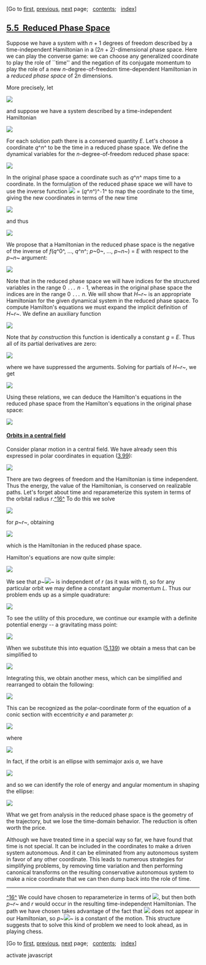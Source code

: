 <div class="navigation">

[Go to <span>[first](book.html),
[previous](book-Z-H-61.html)</span><span>,
[next](book-Z-H-63.html)</span> page<span>;
  </span><span>[contents](book-Z-H-4.html#%_toc_start)</span><span><span>;
  </span>[index](book-Z-H-82.html#%_index_start)</span>]

</div>

[5.5  Reduced Phase Space](book-Z-H-4.html#%_toc_%_sec_5.5)
-----------------------------------------------------------

Suppose we have a system with *n* + 1 degrees of freedom described by a
time-independent Hamiltonian in a (2*n* + 2)-dimensional phase space.
Here we can play the converse game: we can choose any generalized
coordinate to play the role of \`\`time'' and the negation of its
conjugate momentum to play the role of a new *n*-degree-of-freedom
time-dependent Hamiltonian in a *reduced phase space* of 2*n*
dimensions.

More precisely, let

<div align="left">

![](chap5-Z-G-119.gif)

</div>

and suppose we have a system described by a time-independent Hamiltonian

<div align="left">

![](chap5-Z-G-120.gif)

</div>

For each solution path there is a conserved quantity *E*. Let's choose a
coordinate *q*^*n*^ to be the time in a reduced phase space. We define
the dynamical variables for the *n*-degree-of-freedom reduced phase
space:

<div align="left">

![](chap5-Z-G-121.gif)

</div>

In the original phase space a coordinate such as *q*^*n*^ maps time to a
coordinate. In the formulation of the reduced phase space we will have
to use the inverse function ![](chap2-Z-G-D-22.gif) = (*q*^*n*^)^`-`1^
to map the coordinate to the time, giving the new coordinates in terms
of the new time

<div align="left">

![](chap5-Z-G-122.gif)

</div>

and thus

<div align="left">

![](chap5-Z-G-123.gif)

</div>

We propose that a Hamiltonian in the reduced phase space is the negative
of the inverse of *f*(*q*^0^, ..., *q*^*n*^; *p*~0~, ..., *p*~*n*~) =
*E* with respect to the *p*~*n*~ argument:

<div align="left">

![](chap5-Z-G-124.gif)

</div>

Note that in the reduced phase space we will have indices for the
structured variables in the range 0 `...` *n* `-` 1, whereas in the
original phase space the indices are in the range 0 `...` *n*. We will
show that *H*~*r*~ is an appropriate Hamiltonian for the given dynamical
system in the reduced phase space. To compute Hamilton's equations we
must expand the implicit definition of *H*~*r*~. We define an auxiliary
function

<div align="left">

![](chap5-Z-G-125.gif)

</div>

Note that *by construction* this function is identically a constant *g*
= *E*. Thus all of its partial derivatives are zero:

<div align="left">

![](chap5-Z-G-126.gif)

</div>

where we have suppressed the arguments. Solving for partials of
*H*~*r*~, we get

<div align="left">

![](chap5-Z-G-127.gif)

</div>

Using these relations, we can deduce the Hamilton's equations in the
reduced phase space from the Hamilton's equations in the original phase
space:

<div align="left">

![](chap5-Z-G-128.gif)

</div>

#### [Orbits in a central field](book-Z-H-4.html#%_toc_%_sec_Temp_365)

Consider planar motion in a central field. We have already seen this
expressed in polar coordinates in
equation ([3.99](book-Z-H-40.html#EQUATION_3.99)):

<div align="left">

![](chap5-Z-G-129.gif)

</div>

There are two degrees of freedom and the Hamiltonian is time
independent. Thus the energy, the value of the Hamiltonian, is conserved
on realizable paths. Let's forget about time and reparameterize this
system in terms of the orbital radius *r*.[^16^](#footnote_Temp_366) To
do this we solve

<div align="left">

![](chap5-Z-G-130.gif)

</div>

for *p*~*r*~, obtaining

<div align="left">

![](chap5-Z-G-131.gif)

</div>

which is the Hamiltonian in the reduced phase space.

Hamilton's equations are now quite simple:

<div align="left">

![](chap5-Z-G-132.gif)

</div>

We see that *p*~![](chap1-Z-G-D-16.gif)~ is independent of *r* (as it
was with *t*), so for any particular orbit we may define a constant
angular momentum *L*. Thus our problem ends up as a simple quadrature:

<div align="left">

![](chap5-Z-G-133.gif)

</div>

To see the utility of this procedure, we continue our example with a
definite potential energy -- a gravitating mass point:

<div align="left">

![](chap5-Z-G-134.gif)

</div>

When we substitute this into equation ([5.139](#EQUATION_5.139)) we
obtain a mess that can be simplified to

<div align="left">

![](chap5-Z-G-135.gif)

</div>

Integrating this, we obtain another mess, which can be simplified and
rearranged to obtain the following:

<div align="left">

![](chap5-Z-G-136.gif)

</div>

This can be recognized as the polar-coordinate form of the equation of a
conic section with eccentricity *e* and parameter *p*:

<div align="left">

![](chap5-Z-G-137.gif)

</div>

where

<div align="left">

![](chap5-Z-G-138.gif)

</div>

In fact, if the orbit is an ellipse with semimajor axis *a*, we have

<div align="left">

![](chap5-Z-G-139.gif)

</div>

and so we can identify the role of energy and angular momentum in
shaping the ellipse:

<div align="left">

![](chap5-Z-G-140.gif)

</div>

What we get from analysis in the reduced phase space is the geometry of
the trajectory, but we lose the time-domain behavior. The reduction is
often worth the price.

Although we have treated time in a special way so far, we have found
that time is not special. It can be included in the coordinates to make
a driven system autonomous. And it can be eliminated from any autonomous
system in favor of any other coordinate. This leads to numerous
strategies for simplifying problems, by removing time variation and then
performing canonical transforms on the resulting conservative autonomous
system to make a nice coordinate that we can then dump back into the
role of time.

<div class="smallprint">

------------------------------------------------------------------------

</div>

<div class="footnote">

[^16^](#call_footnote_Temp_366) We could have chosen to reparameterize
in terms of ![](chap1-Z-G-D-16.gif), but then both *p*~*r*~ and *r*
would occur in the resulting time-independent Hamiltonian. The path we
have chosen takes advantage of the fact that ![](chap1-Z-G-D-16.gif)
does not appear in our Hamiltonian, so *p*~![](chap1-Z-G-D-16.gif)~ is a
constant of the motion. This structure suggests that to solve this kind
of problem we need to look ahead, as in playing chess.

</div>

<div class="navigation">

[Go to <span>[first](book.html),
[previous](book-Z-H-61.html)</span><span>,
[next](book-Z-H-63.html)</span> page<span>;
  </span><span>[contents](book-Z-H-4.html#%_toc_start)</span><span><span>;
  </span>[index](book-Z-H-82.html#%_index_start)</span>]

</div>

activate javascript

